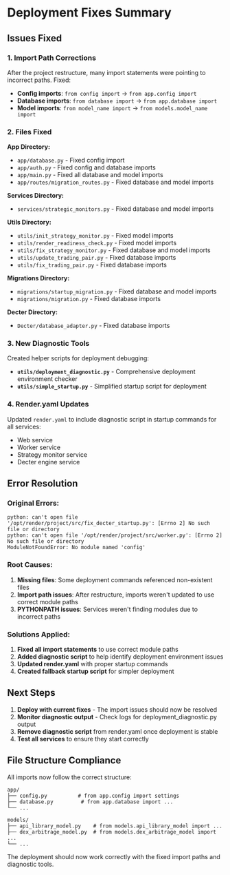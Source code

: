 # Deployment Fixes Summary

## Issues Fixed

### 1. Import Path Corrections
After the project restructure, many import statements were pointing to incorrect paths. Fixed:

- **Config imports**: `from config import` → `from app.config import`
- **Database imports**: `from database import` → `from app.database import` 
- **Model imports**: `from model_name import` → `from models.model_name import`

### 2. Files Fixed
**App Directory:**
- `app/database.py` - Fixed config import
- `app/auth.py` - Fixed config and database imports
- `app/main.py` - Fixed all database and model imports
- `app/routes/migration_routes.py` - Fixed database and model imports

**Services Directory:**
- `services/strategic_monitors.py` - Fixed database and model imports

**Utils Directory:**
- `utils/init_strategy_monitor.py` - Fixed model imports
- `utils/render_readiness_check.py` - Fixed model imports
- `utils/fix_strategy_monitor.py` - Fixed database and model imports
- `utils/update_trading_pair.py` - Fixed database imports
- `utils/fix_trading_pair.py` - Fixed database imports

**Migrations Directory:**
- `migrations/startup_migration.py` - Fixed database and model imports
- `migrations/migration.py` - Fixed database imports

**Decter Directory:**
- `Decter/database_adapter.py` - Fixed database imports

### 3. New Diagnostic Tools
Created helper scripts for deployment debugging:

- **`utils/deployment_diagnostic.py`** - Comprehensive deployment environment checker
- **`utils/simple_startup.py`** - Simplified startup script for deployment

### 4. Render.yaml Updates
Updated `render.yaml` to include diagnostic script in startup commands for all services:
- Web service
- Worker service  
- Strategy monitor service
- Decter engine service

## Error Resolution

### Original Errors:
```
python: can't open file '/opt/render/project/src/fix_decter_startup.py': [Errno 2] No such file or directory
python: can't open file '/opt/render/project/src/worker.py': [Errno 2] No such file or directory  
ModuleNotFoundError: No module named 'config'
```

### Root Causes:
1. **Missing files**: Some deployment commands referenced non-existent files
2. **Import path issues**: After restructure, imports weren't updated to use correct module paths
3. **PYTHONPATH issues**: Services weren't finding modules due to incorrect paths

### Solutions Applied:
1. **Fixed all import statements** to use correct module paths
2. **Added diagnostic script** to help identify deployment environment issues
3. **Updated render.yaml** with proper startup commands
4. **Created fallback startup script** for simpler deployment

## Next Steps

1. **Deploy with current fixes** - The import issues should now be resolved
2. **Monitor diagnostic output** - Check logs for deployment_diagnostic.py output
3. **Remove diagnostic script** from render.yaml once deployment is stable
4. **Test all services** to ensure they start correctly

## File Structure Compliance

All imports now follow the correct structure:
```
app/
├── config.py          # from app.config import settings
├── database.py         # from app.database import ...
└── ...

models/
├── api_library_model.py    # from models.api_library_model import ...
├── dex_arbitrage_model.py  # from models.dex_arbitrage_model import ...
└── ...
```

The deployment should now work correctly with the fixed import paths and diagnostic tools.

